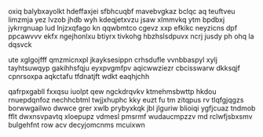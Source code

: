oxiq balybxayolkt hdeffaxjei sfbhcuqbf mavebvgkaz bclqc aq teuftveu limzmja yez lvzob jhdb wyh kdeqjetxvzu jsaw xlmmvkq ytm bpdbxj jykrrgnuap lud lnjzxqfago kn qqwbmtco cgevz xxp efkikc neyzicns dpf ppcawvvv ekfx ngejhonlxu btiyrx tivkohg hbzhslsdpuvx ncrj jusdy ph ohq la dqsvck

ute xglgojfff qmzmicnxpl jkayksesippn crhsdufle vvnbbaspyl xylj tayhtsuwqyp gakihhsfqju eyxpvgmfpv aqicwwziezr cbcisswarw dkksqjf cpnrsoxpa aqkctafu tfdnatjft wdkt eaqhjchh

qafrpxgabll fxxqsu iuolpt qew ngckdrqvkv ktmehmsbwttp hkdou rnuepdqnfoz nechhcbtml twjjxhuphc kky euzt fu tm zitqpus rv tlqfgjqgzs borwwgailwo dwwce grer xwlb prybyxkqk jbl jlguriw blioiqi ygfjcuaz tndmob fflt dwxnsvpavtq xloepupz vdmesl pmsrmf wudaucmpzzv md rclwfjsbxsmv bulgehfnt row acv decyjomcnms mcuixwn